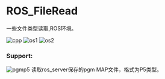 # ROS_FileRead
一些文件类型读取,ROS环境。 

![cpp](https://img.shields.io/badge/Use-C++-red)
![os1](https://img.shields.io/badge/x64_Ubuntu-success-green) ![os2](https://img.shields.io/badge/ARM_Linux-unknown-yellow)
### Support:
![pgmp5](https://img.shields.io/badge/File-PGM__P5-lightgrey) 读取ros_server保存的pgm MAP文件，格式为P5类型。

